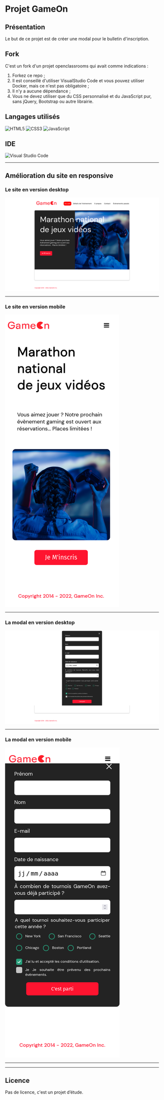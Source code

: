 # Projet GameOn

## Présentation
Le but de ce projet est de créer une modal pour le bulletin d'inscription.

## Fork

C'est un fork d'un projet openclassrooms qui avait comme indications :

1. Forkez ce repo ;
2. Il est conseillé d'utiliser VisualStudio Code et vous pouvez utiliser Docker, mais ce n'est pas obligatoire ;
3. Il n'y a aucune dépendance ;
4. Vous ne devez utiliser que du CSS personnalisé et du JavaScript pur, sans jQuery, Bootstrap ou autre librairie.

## Langages utilisés
![HTML5](https://img.shields.io/badge/html5-%23E34F26.svg?style=for-the-badge&logo=html5&logoColor=white)
![CSS3](https://img.shields.io/badge/css3-%231572B6.svg?style=for-the-badge&logo=css3&logoColor=white)
![JavaScript](https://img.shields.io/badge/javascript-%23323330.svg?style=for-the-badge&logo=javascript&logoColor=%23F7DF1E)

## IDE
![Visual Studio Code](https://img.shields.io/badge/Visual%20Studio%20Code-0078d7.svg?style=for-the-badge&logo=visual-studio-code&logoColor=white)

-----

## Amélioration du site en responsive

### Le site en version desktop
![le site en version desktop](/image_readme/main.png)

----

### Le site en version mobile
![le site en version mobile](/image_readme/main_mobile.png)

----

### La modal en version desktop
![la modal en version desktop](/image_readme/modal_desktop.png)

----

### La modal en version mobile
![la modal en version mobile](/image_readme/modal_mobile.png)

----
----
## Licence

Pas de licence, c'est un projet d’étude.


